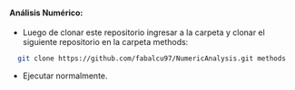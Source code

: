#### Análisis Numérico:

* Luego de clonar este repositorio ingresar a la carpeta y clonar el siguiente repositorio en la carpeta methods:
```bash
  git clone https://github.com/fabalcu97/NumericAnalysis.git methods
```
* Ejecutar normalmente.